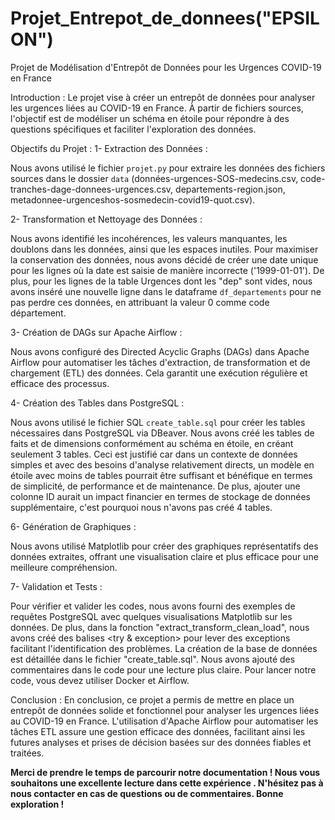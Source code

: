 
# Projet_Entrepot_de_donnees("EPSILON")
Projet de Modélisation d'Entrepôt de Données pour les Urgences COVID-19 en France

Introduction :
Le projet vise à créer un entrepôt de données pour analyser les urgences liées au COVID-19 en France. À partir de fichiers sources, l'objectif est de modéliser un schéma en étoile pour répondre à des questions spécifiques et faciliter l'exploration des données.

Objectifs du Projet :
1- Extraction des Données :

Nous avons utilisé le fichier `projet.py` pour extraire les données des fichiers sources dans le dossier `data` (données-urgences-SOS-medecins.csv, code-tranches-dage-donnees-urgences.csv, departements-region.json, metadonnee-urgenceshos-sosmedecin-covid19-quot.csv).

2- Transformation et Nettoyage des Données :

Nous avons identifié les incohérences, les valeurs manquantes, les doublons dans les données, ainsi que les espaces inutiles. Pour maximiser la conservation des données, nous avons décidé de créer une date unique pour les lignes où la date est saisie de manière incorrecte ('1999-01-01'). De plus, pour les lignes de la table Urgences dont les "dep" sont vides, nous avons inséré une nouvelle ligne dans le dataframe `df_departements` pour ne pas perdre ces données, en attribuant la valeur 0 comme code département.

3- Création de DAGs sur Apache Airflow :

Nous avons configuré des Directed Acyclic Graphs (DAGs) dans Apache Airflow pour automatiser les tâches d'extraction, de transformation et de chargement (ETL) des données. Cela garantit une exécution régulière et efficace des processus.

4- Création des Tables dans PostgreSQL :

Nous avons utilisé le fichier SQL `create_table.sql` pour créer les tables nécessaires dans PostgreSQL via DBeaver. Nous avons créé les tables de faits et de dimensions conformément au schéma en étoile, en créant seulement 3 tables. Ceci est justifié car dans un contexte de données simples et avec des besoins d'analyse relativement directs, un modèle en étoile avec moins de tables pourrait être suffisant et bénéfique en termes de simplicité, de performance et de maintenance. De plus, ajouter une colonne ID aurait un impact financier en termes de stockage de données supplémentaire, c'est pourquoi nous n'avons pas créé 4 tables.

6- Génération de Graphiques :

Nous avons utilisé Matplotlib pour créer des graphiques représentatifs des données extraites, offrant une visualisation claire et plus efficace pour une meilleure compréhension.

7- Validation et Tests :

Pour vérifier et valider les codes, nous avons fourni des exemples de requêtes PostgreSQL avec quelques visualisations Matplotlib sur les données. De plus, dans la fonction "extract_transform_clean_load", nous avons créé des balises <try & exception> pour lever des exceptions facilitant l'identification des problèmes. La création de la base de données est détaillée dans le fichier "create_table.sql". Nous avons ajouté des commentaires dans le code pour une lecture plus claire. Pour lancer notre code, vous devez utiliser Docker et Airflow.

Conclusion :
En conclusion, ce projet a permis de mettre en place un entrepôt de données solide et fonctionnel pour analyser les urgences liées au COVID-19 en France. L'utilisation d'Apache Airflow pour automatiser les tâches ETL assure une gestion efficace des données, facilitant ainsi les futures analyses et prises de décision basées sur des données fiables et traitées.


**Merci de prendre le temps de parcourir notre documentation ! Nous vous souhaitons une excellente lecture  dans cette expérience . N'hésitez pas à nous contacter en cas de questions ou de commentaires. Bonne exploration !**





